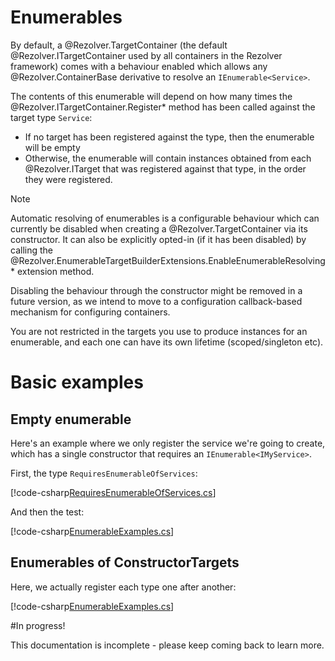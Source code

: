 ﻿# Enumerables

By default, a @Rezolver.TargetContainer (the default @Rezolver.ITargetContainer used by all containers in the 
Rezolver framework) comes with a behaviour enabled which allows any @Rezolver.ContainerBase derivative to resolve
an `IEnumerable<Service>`.

The contents of this enumerable will depend on how many times the @Rezolver.ITargetContainer.Register*
method has been called against the target type `Service`:

- If no target has been registered against the type, then the enumerable will be empty
- Otherwise, the enumerable will contain instances obtained from each @Rezolver.ITarget that was registered
against that type, in the order they were registered.

> [!NOTE]
> Automatic resolving of enumerables is a configurable behaviour which can currently be disabled when creating 
> a @Rezolver.TargetContainer via its constructor.  It can also be explicitly opted-in (if it has been disabled)
> by calling the @Rezolver.EnumerableTargetBuilderExtensions.EnableEnumerableResolving* extension method.
> 
> Disabling the behaviour through the constructor might be removed in a future version, as we intend to move to a 
> configuration callback-based mechanism for configuring containers.

You are not restricted in the targets you use to produce instances for an enumerable, and each one can have its
own lifetime (scoped/singleton etc).

# Basic examples

## Empty enumerable

Here's an example where we only register the service we're going to create, which has a single constructor that requires
an `IEnumerable<IMyService>`.

First, the type `RequiresEnumerableOfServices`:

[!code-csharp[RequiresEnumerableOfServices.cs](../../../../test/Rezolver.Tests.Examples/Types/RequiresEnumerableOfServices.cs#example)]

And then the test:

[!code-csharp[EnumerableExamples.cs](../../../../test/Rezolver.Tests.Examples/EnumerableExamples.cs#example1)]

## Enumerables of ConstructorTargets

Here, we actually register each type one after another:

[!code-csharp[EnumerableExamples.cs](../../../../test/Rezolver.Tests.Examples/EnumerableExamples.cs#example2)]

#In progress!

This documentation is incomplete - please keep coming back to learn more.